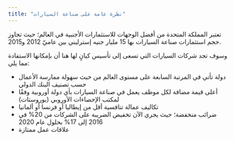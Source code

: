 ```yaml
---
title: "نظرة عامة على صناعة السيارات"
---
```

تعتبر المملكة المتحدة من أفضل الوجهات للاستثمارات الأجنبية في العالم؛ حيث تجاوز حجم استثمارات صناعة السيارات بها 15 مليار جنيه إسترليني بين عاميّ 2012 و2015.

وسوف تجد شركات السيارات التي تسعى إلى تأسيس كيانٍ لها هنا أن بإمكانها الاستفادة مما يلي:

- دولة تأتي في المرتبة السابعة على مستوى العالم من حيث سهولة ممارسة الأعمال حسب تصنيف البنك الدولي
- أعلى قيمة مضافة لكل موظف يعمل في صناعة السيارات بأي دولة أوروبية وفقًا لمكتب الإحصاءات الأوروبي (يوروستات)
- تكاليف عمالة تنافسية أقل من إيطاليا أو فرنسا أو ألمانيا
- ضرائب منخفضة؛ حيث يجري الآن تخفيض الضريبة على الشركات من 20% في 2016 إلى 17% بحلول عام 2020
- علاقات عمل ممتازة
